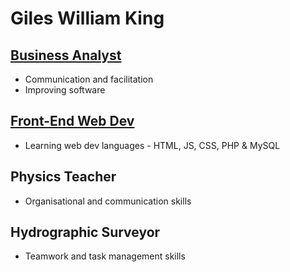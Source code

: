 # Giles William King

## [Business Analyst](businessanalyst.md)
- Communication and facilitation
- Improving software

## [Front-End Web Dev](graduatesoftwaredev.md)
- Learning web dev languages - HTML, JS, CSS, PHP & MySQL

## Physics Teacher
- Organisational and communication skills

## Hydrographic Surveyor
- Teamwork and task management skills


